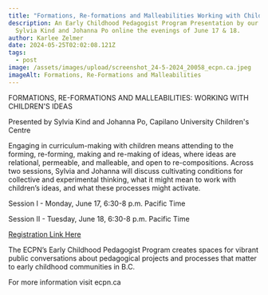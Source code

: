 ```yaml
---
title: "Formations, Re-formations and Malleabilities Working with Children's Ideas"
description: An Early Childhood Pedagogist Program Presentation by our friends
  Sylvia Kind and Johanna Po online the evenings of June 17 & 18.
author: Karlee Zelmer
date: 2024-05-25T02:02:08.121Z
tags:
  - post
image: /assets/images/upload/screenshot_24-5-2024_20058_ecpn.ca.jpeg
imageAlt: Formations, Re-Formations and Malleabilities
---
```

FORMATIONS, RE-FORMATIONS AND MALLEABILITIES: WORKING WITH CHILDREN'S IDEAS

Presented by Sylvia Kind and Johanna Po, Capilano University Children's Centre

Engaging in curriculum-making with children means attending to the forming, re-forming, making and re-making of ideas, where ideas are relational, permeable, and malleable, and open to re-compositions. Across two sessions, Sylvia and Johanna will discuss cultivating conditions for collective and experimental thinking, what it might mean to work with children’s ideas, and what these processes might activate.

Session I - Monday, June 17, 6:30-8 p.m. Pacific Time

Session II - Tuesday, June 18, 6:30-8 p.m. Pacific Time

[Registration Link Here](https://us06web.zoom.us/webinar/register/WN_XHLdpaltTxOP1YDTjTzd4g#/registration)

The ECPN’s Early Childhood Pedagogist Program creates spaces for vibrant public conversations about pedagogical projects and processes that matter to early childhood communities in B.C. 

For more information visit ecpn.ca